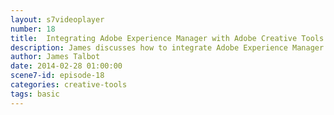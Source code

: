 ```yaml
---
layout: s7videoplayer
number: 18
title:  Integrating Adobe Experience Manager with Adobe Creative Tools
description: James discusses how to integrate Adobe Experience Manager and creative tools such as Adobe Drive, and Creative Cloud 
author: James Talbot
date: 2014-02-28 01:00:00
scene7-id: episode-18
categories: creative-tools
tags: basic
---
```




